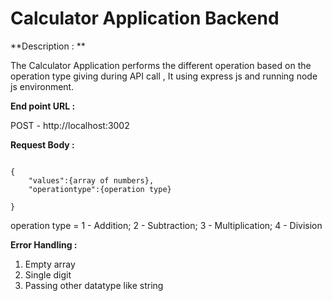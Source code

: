 # Calculator Application Backend

**Description : **

The Calculator Application performs the different operation based on the operation type giving during API call , It using express js and running node js environment.

**End point URL :**

POST - http://localhost:3002

**Request Body :**

```

{
    "values":{array of numbers},
    "operationtype":{operation type}

}
```

operation type = 1 - Addition; 2 - Subtraction; 3 - Multiplication; 4 - Division

**Error Handling :**

1. Empty array
2. Single digit
3. Passing other datatype like string
